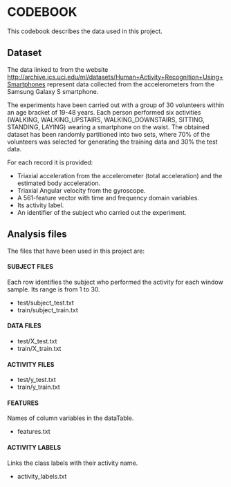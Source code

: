# CODEBOOK
This codebook describes the data used in this project.

## Dataset
The data linked to from the website http://archive.ics.uci.edu/ml/datasets/Human+Activity+Recognition+Using+Smartphones represent data collected from the accelerometers from the Samsung Galaxy S smartphone.

The experiments have been carried out with a group of 30 volunteers within an age bracket of 19-48 years. Each person performed six activities (WALKING, WALKING_UPSTAIRS, WALKING_DOWNSTAIRS, SITTING, STANDING, LAYING) wearing a smartphone on the waist. The obtained dataset has been randomly partitioned into two sets, where 70% of the volunteers was selected for generating the training data and 30% the test data. 

For each record it is provided:
* Triaxial acceleration from the accelerometer (total acceleration) and the estimated body acceleration.
* Triaxial Angular velocity from the gyroscope. 
* A 561-feature vector with time and frequency domain variables. 
* Its activity label. 
* An identifier of the subject who carried out the experiment.

## Analysis files
The files that have been used in this project are:

#### SUBJECT FILES
Each row identifies the subject who performed the activity for each window sample. Its range is from 1 to 30.
*	test/subject_test.txt
*	train/subject_train.txt

#### DATA FILES
*	test/X_test.txt
*	train/X_train.txt

#### ACTIVITY FILES
* test/y_test.txt
*	train/y_train.txt

#### FEATURES
Names of column variables in the dataTable.
* features.txt

#### ACTIVITY LABELS
Links the class labels with their activity name.
* activity_labels.txt
